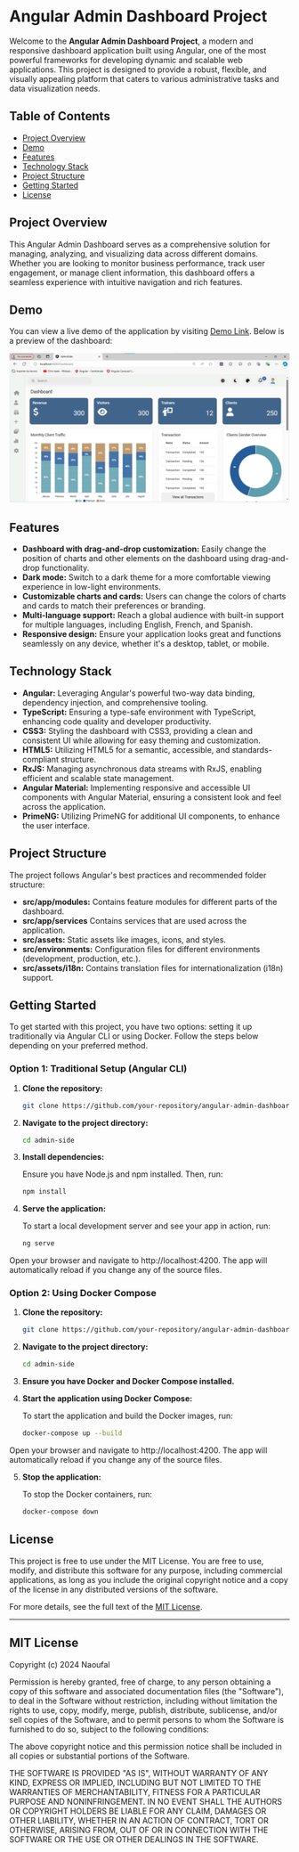 # **Angular Admin Dashboard Project**

Welcome to the **Angular Admin Dashboard Project**, a modern and responsive dashboard application built using Angular, one of the most powerful frameworks for developing dynamic and scalable web applications. This project is designed to provide a robust, flexible, and visually appealing platform that caters to various administrative tasks and data visualization needs.

## **Table of Contents**

- [Project Overview](#project-overview)
- [Demo](#demo)
- [Features](#features)
- [Technology Stack](#technology-stack)
- [Project Structure](#project-structure)
- [Getting Started](#getting-started)
- [License](#license)

## **Project Overview**

This Angular Admin Dashboard serves as a comprehensive solution for managing, analyzing, and visualizing data across different domains. Whether you are looking to monitor business performance, track user engagement, or manage client information, this dashboard offers a seamless experience with intuitive navigation and rich features.

## **Demo**

You can view a live demo of the application by visiting [Demo Link](https://your-demo-url.com). Below is a preview of the dashboard:

![Dashboard Preview](src/assets/images/image.png)



## **Features**

- **Dashboard with drag-and-drop customization:** Easily change the position of charts and other elements on the dashboard using drag-and-drop functionality.
- **Dark mode:** Switch to a dark theme for a more comfortable viewing experience in low-light environments.
- **Customizable charts and cards:** Users can change the colors of charts and cards to match their preferences or branding.
- **Multi-language support:** Reach a global audience with built-in support for multiple languages, including English, French, and Spanish.
- **Responsive design:** Ensure your application looks great and functions seamlessly on any device, whether it's a desktop, tablet, or mobile.


## **Technology Stack**

- **Angular:** Leveraging Angular's powerful two-way data binding, dependency injection, and comprehensive tooling.
- **TypeScript:** Ensuring a type-safe environment with TypeScript, enhancing code quality and developer productivity.
- **CSS3:** Styling the dashboard with CSS3, providing a clean and consistent UI while allowing for easy theming and customization.
- **HTML5:** Utilizing HTML5 for a semantic, accessible, and standards-compliant structure.
- **RxJS:** Managing asynchronous data streams with RxJS, enabling efficient and scalable state management.
- **Angular Material:** Implementing responsive and accessible UI components with Angular Material, ensuring a consistent look and feel across the application.
- **PrimeNG:** Utilizing PrimeNG for additional UI components, to enhance the user interface.

## **Project Structure**

The project follows Angular's best practices and recommended folder structure:

- **src/app/modules:** Contains feature modules for different parts of the dashboard.
- **src/app/services** Contains services that are used across the application.
- **src/assets:** Static assets like images, icons, and styles.
- **src/environments:** Configuration files for different environments (development, production, etc.).
- **src/assets/i18n:** Contains translation files for internationalization (i18n) support.

## **Getting Started**

To get started with this project, you have two options: setting it up traditionally via Angular CLI or using Docker. Follow the steps below depending on your preferred method.

### **Option 1: Traditional Setup (Angular CLI)**

1. **Clone the repository:**
   
   ```bash
   git clone https://github.com/your-repository/angular-admin-dashboard.git
2. **Navigate to the project directory:**
   
   ```bash
   cd admin-side
3. **Install dependencies:**
   
   Ensure you have Node.js and npm installed. Then, run:
   
   ```bash
   npm install
   
4. **Serve the application:**
   
   To start a local development server and see your app in action, run:
   
   ```bash
   ng serve
  Open your browser and navigate to http://localhost:4200. The app will automatically reload if you change any of the source files.

### **Option 2: Using Docker Compose**  
  1. **Clone the repository:**
      
     ```bash
     git clone https://github.com/your-repository/angular-admin-dashboard.git

  2. **Navigate to the project directory:**

     ```bash
     cd admin-side
     
  3. **Ensure you have Docker and Docker Compose installed.**
     
  4. **Start the application using Docker Compose:**
     
     To start the application and build the Docker images, run:
     
     ```bash
     docker-compose up --build
     
   Open your browser and navigate to http://localhost:4200. The app will automatically reload if you change any of the source files.
   
  5. **Stop the application:**
   
     To stop the Docker containers, run:
     
     ```bash
     docker-compose down
## **License**

This project is free to use under the MIT License. You are free to use, modify, and distribute this software for any purpose, including commercial applications, as long as you include the original copyright notice and a copy of the license in any distributed versions of the software.

For more details, see the full text of the [MIT License](LICENSE).

---

MIT License
-----------

Copyright (c) 2024 Naoufal

Permission is hereby granted, free of charge, to any person obtaining a copy
of this software and associated documentation files (the "Software"), to deal
in the Software without restriction, including without limitation the rights
to use, copy, modify, merge, publish, distribute, sublicense, and/or sell
copies of the Software, and to permit persons to whom the Software is
furnished to do so, subject to the following conditions:

The above copyright notice and this permission notice shall be included in all
copies or substantial portions of the Software.

THE SOFTWARE IS PROVIDED "AS IS", WITHOUT WARRANTY OF ANY KIND, EXPRESS OR
IMPLIED, INCLUDING BUT NOT LIMITED TO THE WARRANTIES OF MERCHANTABILITY,
FITNESS FOR A PARTICULAR PURPOSE AND NONINFRINGEMENT. IN NO EVENT SHALL THE
AUTHORS OR COPYRIGHT HOLDERS BE LIABLE FOR ANY CLAIM, DAMAGES OR OTHER
LIABILITY, WHETHER IN AN ACTION OF CONTRACT, TORT OR OTHERWISE, ARISING FROM,
OUT OF OR IN CONNECTION WITH THE SOFTWARE OR THE USE OR OTHER DEALINGS IN THE
SOFTWARE.
   


    




   

  


   

   

   

